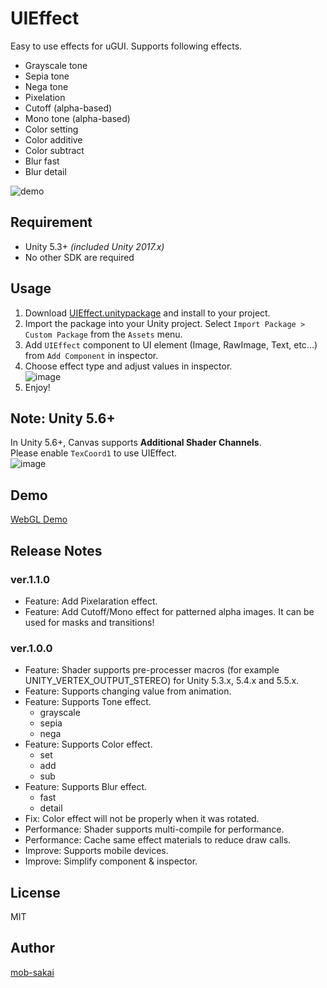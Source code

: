 UIEffect
===

Easy to use effects for uGUI. Supports following effects.

* Grayscale tone
* Sepia tone
* Nega tone
* Pixelation
* Cutoff (alpha-based)
* Mono tone (alpha-based)
* Color setting
* Color additive
* Color subtract
* Blur fast
* Blur detail

![demo](https://user-images.githubusercontent.com/12690315/29394440-3479d624-8345-11e7-8b1d-68d35e4a20de.gif)



## Requirement

* Unity 5.3+ *(included Unity 2017.x)*
* No other SDK are required



## Usage

1. Download [UIEffect.unitypackage](https://github.com/mob-sakai/UIEffect/raw/master/UIEffect.unitypackage) and install to your project.
1. Import the package into your Unity project. Select `Import Package > Custom Package` from the `Assets` menu.
1. Add `UIEffect` component to UI element (Image, RawImage, Text, etc...) from `Add Component` in inspector.
1. Choose effect type and adjust values in inspector.  
![image](https://user-images.githubusercontent.com/12690315/28405920-56fa5d96-6d69-11e7-9aaa-832cfecc72c6.png)
1. Enjoy!



## Note: Unity 5.6+

In Unity 5.6+, Canvas supports **Additional Shader Channels**.  
Please enable `TexCoord1` to use UIEffect.  
![image](https://user-images.githubusercontent.com/12690315/28405830-f4f261e8-6d68-11e7-9faf-7e5442062f59.png)



## Demo

[WebGL Demo](https://developer.cloud.unity3d.com/share/W1fv8sYS9f/)



## Release Notes

### ver.1.1.0

* Feature: Add Pixelaration effect.
* Feature: Add Cutoff/Mono effect for patterned alpha images. It can be used for masks and transitions!

### ver.1.0.0

* Feature: Shader supports pre-processer macros (for example UNITY_VERTEX_OUTPUT_STEREO) for Unity 5.3.x, 5.4.x and 5.5.x.
* Feature: Supports changing value from animation.
* Feature: Supports Tone effect.
    * grayscale
    * sepia
    * nega
* Feature: Supports Color effect.
    * set
    * add
    * sub
* Feature: Supports Blur effect.
    * fast
    * detail
* Fix: Color effect will not be properly when it was rotated.
* Performance: Shader supports multi-compile for performance.
* Performance: Cache same effect materials to reduce draw calls.
* Improve: Supports mobile devices.
* Improve: Simplify component & inspector.



## License
MIT



## Author
[mob-sakai](https://github.com/mob-sakai)